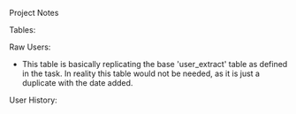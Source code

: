 Project Notes

Tables:

Raw Users:

- This table is basically replicating the base 'user_extract' table as defined in the task. In reality this table would not be needed, as it is just a duplicate with the date added.

User History:
